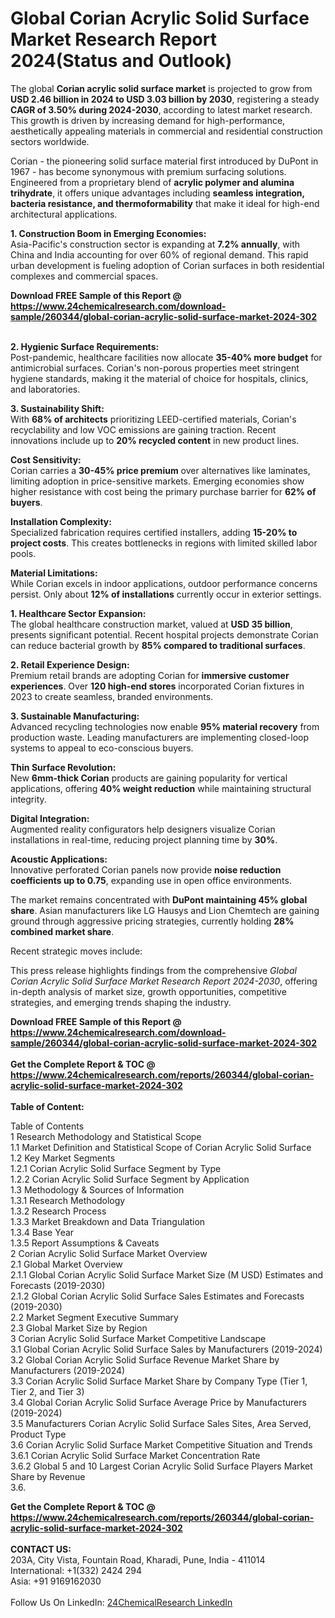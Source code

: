 <h1>Global Corian Acrylic Solid Surface Market Research Report 2024(Status and Outlook)</h1><p>The global <strong>Corian acrylic solid surface market</strong> is projected to grow from <strong>USD 2.46 billion in 2024 to USD 3.03 billion by 2030</strong>, registering a steady <strong>CAGR of 3.50% during 2024-2030</strong>, according to latest market research. This growth is driven by increasing demand for high-performance, aesthetically appealing materials in commercial and residential construction sectors worldwide.</p><p>Corian - the pioneering solid surface material first introduced by DuPont in 1967 - has become synonymous with premium surfacing solutions. Engineered from a proprietary blend of <strong>acrylic polymer and alumina trihydrate</strong>, it offers unique advantages including <strong>seamless integration, bacteria resistance, and thermoformability</strong> that make it ideal for high-end architectural applications.</p><p><strong>1. Construction Boom in Emerging Economies:</strong><br>
Asia-Pacific's construction sector is expanding at <strong>7.2% annually</strong>, with China and India accounting for over 60% of regional demand. This rapid urban development is fueling adoption of Corian surfaces in both residential complexes and commercial spaces.</p><div><b>Download FREE Sample of this Report @ 
            <a href="https://www.24chemicalresearch.com/download-sample/260344/global-corian-acrylic-solid-surface-market-2024-302">
            https://www.24chemicalresearch.com/download-sample/260344/global-corian-acrylic-solid-surface-market-2024-302</a></b></div><br><p><strong>2. Hygienic Surface Requirements:</strong><br>
Post-pandemic, healthcare facilities now allocate <strong>35-40% more budget</strong> for antimicrobial surfaces. Corian's non-porous properties meet stringent hygiene standards, making it the material of choice for hospitals, clinics, and laboratories.</p><p><strong>3. Sustainability Shift:</strong><br>
With <strong>68% of architects</strong> prioritizing LEED-certified materials, Corian's recyclability and low VOC emissions are gaining traction. Recent innovations include up to <strong>20% recycled content</strong> in new product lines.</p><p><strong>Cost Sensitivity:</strong><br>
Corian carries a <strong>30-45% price premium</strong> over alternatives like laminates, limiting adoption in price-sensitive markets. Emerging economies show higher resistance with cost being the primary purchase barrier for <strong>62% of buyers</strong>.</p><p><strong>Installation Complexity:</strong><br>
Specialized fabrication requires certified installers, adding <strong>15-20% to project costs</strong>. This creates bottlenecks in regions with limited skilled labor pools.</p><p><strong>Material Limitations:</strong><br>
While Corian excels in indoor applications, outdoor performance concerns persist. Only about <strong>12% of installations</strong> currently occur in exterior settings.</p><p><strong>1. Healthcare Sector Expansion:</strong><br>
The global healthcare construction market, valued at <strong>USD 35 billion</strong>, presents significant potential. Recent hospital projects demonstrate Corian can reduce bacterial growth by <strong>85% compared to traditional surfaces</strong>.</p><p><strong>2. Retail Experience Design:</strong><br>
Premium retail brands are adopting Corian for <strong>immersive customer experiences</strong>. Over <strong>120 high-end stores</strong> incorporated Corian fixtures in 2023 to create seamless, branded environments.</p><p><strong>3. Sustainable Manufacturing:</strong><br>
Advanced recycling technologies now enable <strong>95% material recovery</strong> from production waste. Leading manufacturers are implementing closed-loop systems to appeal to eco-conscious buyers.</p><p><strong>Thin Surface Revolution:</strong><br>
New <strong>6mm-thick Corian</strong> products are gaining popularity for vertical applications, offering <strong>40% weight reduction</strong> while maintaining structural integrity.</p><p><strong>Digital Integration:</strong><br>
Augmented reality configurators help designers visualize Corian installations in real-time, reducing project planning time by <strong>30%</strong>.</p><p><strong>Acoustic Applications:</strong><br>
Innovative perforated Corian panels now provide <strong>noise reduction coefficients up to 0.75</strong>, expanding use in open office environments.</p><p>The market remains concentrated with <strong>DuPont maintaining 45% global share</strong>. Asian manufacturers like LG Hausys and Lion Chemtech are gaining ground through aggressive pricing strategies, currently holding <strong>28% combined market share</strong>.</p><p>Recent strategic moves include:</p><p>This press release highlights findings from the comprehensive <em>Global Corian Acrylic Solid Surface Market Research Report 2024-2030</em>, offering in-depth analysis of market size, growth opportunities, competitive strategies, and emerging trends shaping the industry.</p><div><b>Download FREE Sample of this Report @ 
            <a href="https://www.24chemicalresearch.com/download-sample/260344/global-corian-acrylic-solid-surface-market-2024-302">
            https://www.24chemicalresearch.com/download-sample/260344/global-corian-acrylic-solid-surface-market-2024-302</a></b></div><br><div><b>Get the Complete Report & TOC @ 
            <a href="https://www.24chemicalresearch.com/reports/260344/global-corian-acrylic-solid-surface-market-2024-302">
            https://www.24chemicalresearch.com/reports/260344/global-corian-acrylic-solid-surface-market-2024-302</a></b></div><br>
            <b>Table of Content:</b><p>Table of Contents<br />
1 Research Methodology and Statistical Scope<br />
1.1 Market Definition and Statistical Scope of Corian Acrylic Solid Surface<br />
1.2 Key Market Segments<br />
1.2.1 Corian Acrylic Solid Surface Segment by Type<br />
1.2.2 Corian Acrylic Solid Surface Segment by Application<br />
1.3 Methodology & Sources of Information<br />
1.3.1 Research Methodology<br />
1.3.2 Research Process<br />
1.3.3 Market Breakdown and Data Triangulation<br />
1.3.4 Base Year<br />
1.3.5 Report Assumptions & Caveats<br />
2 Corian Acrylic Solid Surface Market Overview<br />
2.1 Global Market Overview<br />
2.1.1 Global Corian Acrylic Solid Surface Market Size (M USD) Estimates and Forecasts (2019-2030)<br />
2.1.2 Global Corian Acrylic Solid Surface Sales Estimates and Forecasts (2019-2030)<br />
2.2 Market Segment Executive Summary<br />
2.3 Global Market Size by Region<br />
3 Corian Acrylic Solid Surface Market Competitive Landscape<br />
3.1 Global Corian Acrylic Solid Surface Sales by Manufacturers (2019-2024)<br />
3.2 Global Corian Acrylic Solid Surface Revenue Market Share by Manufacturers (2019-2024)<br />
3.3 Corian Acrylic Solid Surface Market Share by Company Type (Tier 1, Tier 2, and Tier 3)<br />
3.4 Global Corian Acrylic Solid Surface Average Price by Manufacturers (2019-2024)<br />
3.5 Manufacturers Corian Acrylic Solid Surface Sales Sites, Area Served, Product Type<br />
3.6 Corian Acrylic Solid Surface Market Competitive Situation and Trends<br />
3.6.1 Corian Acrylic Solid Surface Market Concentration Rate<br />
3.6.2 Global 5 and 10 Largest Corian Acrylic Solid Surface Players Market Share by Revenue<br />
3.6.</p><div><b>Get the Complete Report & TOC @ 
            <a href="https://www.24chemicalresearch.com/reports/260344/global-corian-acrylic-solid-surface-market-2024-302">
            https://www.24chemicalresearch.com/reports/260344/global-corian-acrylic-solid-surface-market-2024-302</a></b></div><br><b>CONTACT US:</b><br>
            203A, City Vista, Fountain Road, Kharadi, Pune, India - 411014<br>
            International: +1(332) 2424 294<br>
            Asia: +91 9169162030 <br><br>
            Follow Us On LinkedIn: <a href="https://www.linkedin.com/company/24chemicalresearch/">24ChemicalResearch LinkedIn</a>
